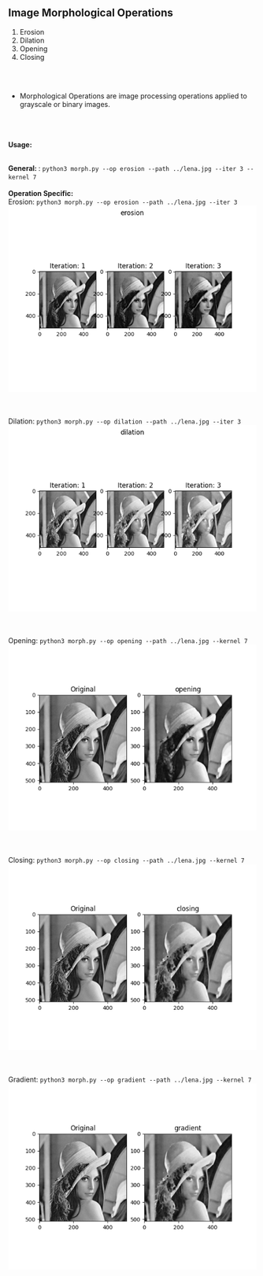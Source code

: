 <h2> Image Morphological Operations </h2>

1. Erosion
2. Dilation
3. Opening
4. Closing

<br><br>
- Morphological Operations are image processing operations applied to grayscale or binary images.

<br><br><br>
<b> Usage: </b><br><br>

<b> General: </b>: ```python3 morph.py --op erosion --path ../lena.jpg --iter 3 --kernel 7``` <br><br>
<b> Operation Specific: </b><br>
Erosion: ```python3 morph.py --op erosion --path ../lena.jpg --iter 3``` <br>
![alt text](https://github.com/rohan1198/Computer-Vision-Projects/blob/main/03_morphological_operations/assets/eroded.png)

<br><br>
Dilation: ```python3 morph.py --op dilation --path ../lena.jpg --iter 3``` <br>
![alt text](https://github.com/rohan1198/Computer-Vision-Projects/blob/main/03_morphological_operations/assets/dilated.png)

<br><br>
Opening: ```python3 morph.py --op opening --path ../lena.jpg --kernel 7``` <br>
![alt text](https://github.com/rohan1198/Computer-Vision-Projects/blob/main/03_morphological_operations/assets/opened.png)

<br><br>
Closing: ```python3 morph.py --op closing --path ../lena.jpg --kernel 7``` <br>
![alt text](https://github.com/rohan1198/Computer-Vision-Projects/blob/main/03_morphological_operations/assets/closed.png)

<br><br>
Gradient: ```python3 morph.py --op gradient --path ../lena.jpg --kernel 7``` <br>
![alt text](https://github.com/rohan1198/Computer-Vision-Projects/blob/main/03_morphological_operations/assets/gradient.png)
